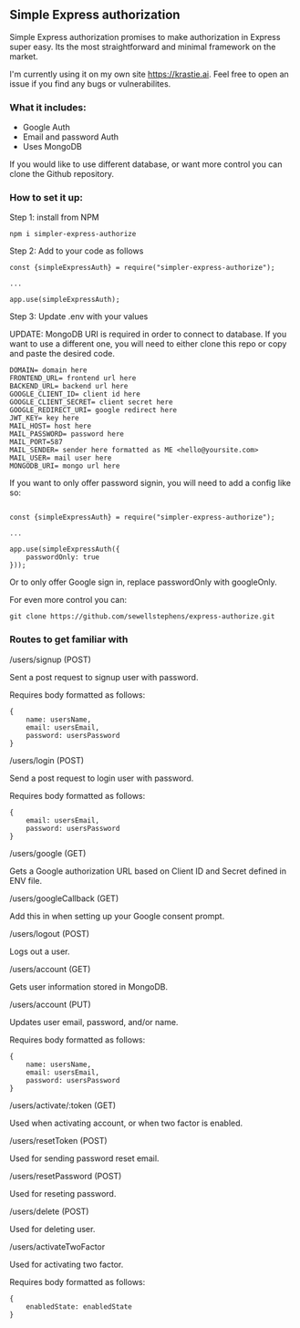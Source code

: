 ## Simple Express authorization

Simple Express authorization promises to make authorization in Express super easy. Its the most straightforward and minimal framework on the market.

I'm currently using it on my own site https://krastie.ai. Feel free to open an issue if you find any bugs or vulnerabilites.

### What it includes:

- Google Auth
- Email and password Auth
- Uses MongoDB

If you would like to use different database, or want more control you can clone the Github repository.

### How to set it up:

Step 1: install from NPM

```
npm i simpler-express-authorize
```

Step 2: Add to your code as follows

```
const {simpleExpressAuth} = require("simpler-express-authorize");

...

app.use(simpleExpressAuth);
```

Step 3: Update .env with your values

UPDATE: MongoDB URI is required in order to connect to database. If you want to use a different one, you will need to either clone this repo or copy and paste the desired code.

```
DOMAIN= domain here
FRONTEND_URL= frontend url here
BACKEND_URL= backend url here
GOOGLE_CLIENT_ID= client id here
GOOGLE_CLIENT_SECRET= client secret here
GOOGLE_REDIRECT_URI= google redirect here
JWT_KEY= key here
MAIL_HOST= host here
MAIL_PASSWORD= password here
MAIL_PORT=587
MAIL_SENDER= sender here formatted as ME <hello@yoursite.com>
MAIL_USER= mail user here
MONGODB_URI= mongo url here
```

If you want to only offer password signin, you will need to add a config like so:

```

const {simpleExpressAuth} = require("simpler-express-authorize");

...

app.use(simpleExpressAuth({
    passwordOnly: true
}));

```

Or to only offer Google sign in, replace passwordOnly with googleOnly.



For even more control you can:

```
git clone https://github.com/sewellstephens/express-authorize.git
```

### Routes to get familiar with

/users/signup (POST)

Sent a post request to signup user with password.

Requires body formatted as follows:

```
{
    name: usersName,
    email: usersEmail,
    password: usersPassword
}
```

/users/login (POST)

Send a post request to login user with password.

Requires body formatted as follows:

```
{
    email: usersEmail,
    password: usersPassword
}
```

/users/google (GET)

Gets a Google authorization URL based on Client ID and Secret defined in ENV file.

/users/googleCallback (GET)

Add this in when setting up your Google consent prompt.

/users/logout (POST)

Logs out a user.

/users/account (GET)

Gets user information stored in MongoDB.

/users/account (PUT)

Updates user email, password, and/or name.

Requires body formatted as follows:

```
{
    name: usersName,
    email: usersEmail,
    password: usersPassword
}
```

/users/activate/:token (GET)

Used when activating account, or when two factor is enabled.

/users/resetToken (POST)

Used for sending password reset email.

/users/resetPassword (POST)

Used for reseting password.

/users/delete (POST)

Used for deleting user.

/users/activateTwoFactor

Used for activating two factor.

Requires body formatted as follows:

```
{
    enabledState: enabledState
}
```